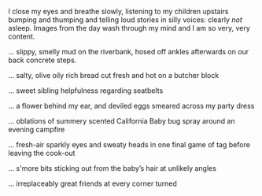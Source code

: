  I close my eyes and breathe slowly, listening to my children upstairs bumping and thumping and telling loud stories in silly voices: clearly _not_ asleep. Images from the day wash through my mind and I am so very, very content. 

 … slippy, smelly mud on the riverbank, hosed off ankles afterwards on our back concrete steps. 

 … salty, olive oily rich bread cut fresh and hot on a butcher block 

 … sweet sibling helpfulness regarding seatbelts 

 … a flower behind my ear, and deviled eggs smeared across my party dress 

 … oblations of summery scented California Baby bug spray around an evening campfire 

 … fresh-air sparkly eyes and sweaty heads in one final game of tag before leaving the cook-out 

 … s'more bits sticking out from the baby’s hair at unlikely angles 

 … irreplaceably great friends at every corner turned 